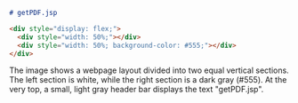 ```markdown
# getPDF.jsp

<div style="display: flex;">
  <div style="width: 50%;"></div>
  <div style="width: 50%; background-color: #555;"></div>
</div>
```

The image shows a webpage layout divided into two equal vertical sections.  The left section is white, while the right section is a dark gray (#555).  At the very top, a small, light gray header bar displays the text "getPDF.jsp".